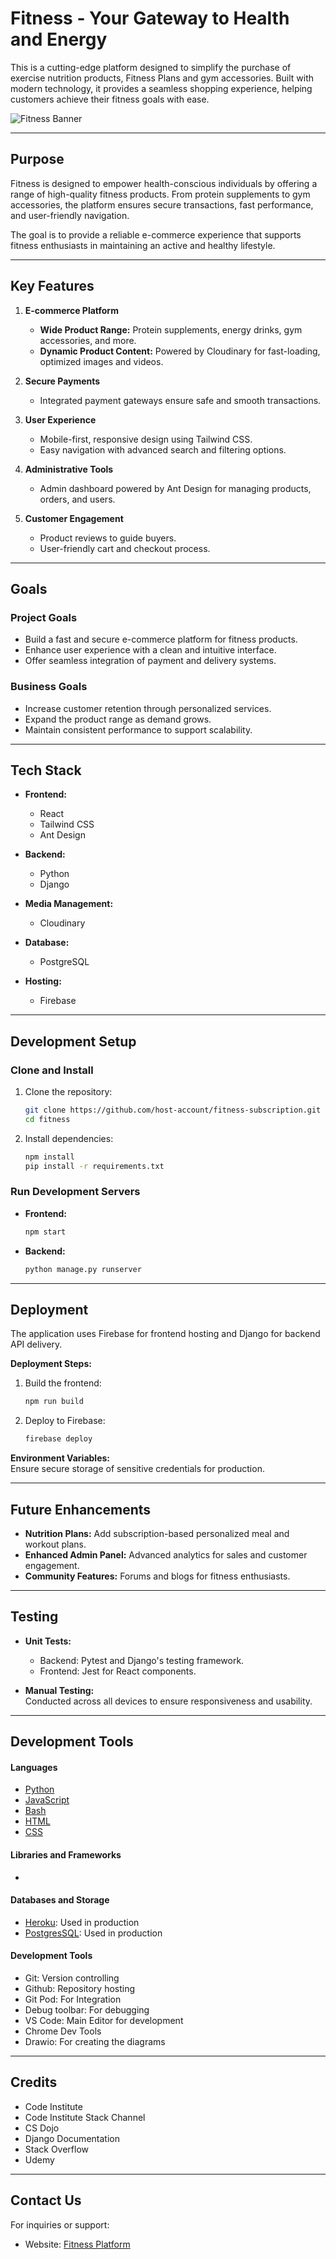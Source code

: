 
# **Fitness - Your Gateway to Health and Energy**

This is a cutting-edge platform designed to simplify the purchase of exercise nutrition products, Fitness Plans and gym accessories. Built with modern technology, it provides a seamless shopping experience, helping customers achieve their fitness goals with ease.

![Fitness Banner](https://res.cloudinary.com/dcb1zsjuk/image/upload/v1732817015/Screenshot_2024-11-28_230225_bgtigu.png)

---

## **Purpose**

Fitness is designed to empower health-conscious individuals by offering a range of high-quality fitness products. From protein supplements to gym accessories, the platform ensures secure transactions, fast performance, and user-friendly navigation.

The goal is to provide a reliable e-commerce experience that supports fitness enthusiasts in maintaining an active and healthy lifestyle.

---

## **Key Features**

1. **E-commerce Platform**  
   - **Wide Product Range:** Protein supplements, energy drinks, gym accessories, and more.  
   - **Dynamic Product Content:** Powered by Cloudinary for fast-loading, optimized images and videos.  

2. **Secure Payments**  
   - Integrated payment gateways ensure safe and smooth transactions.  

3. **User Experience**  
   - Mobile-first, responsive design using Tailwind CSS.  
   - Easy navigation with advanced search and filtering options.  

4. **Administrative Tools**  
   - Admin dashboard powered by Ant Design for managing products, orders, and users.  

5. **Customer Engagement**  
   - Product reviews to guide buyers.  
   - User-friendly cart and checkout process.  

---

## **Goals**

### **Project Goals**  
- Build a fast and secure e-commerce platform for fitness products.  
- Enhance user experience with a clean and intuitive interface.  
- Offer seamless integration of payment and delivery systems.  

### **Business Goals**  
- Increase customer retention through personalized services.  
- Expand the product range as demand grows.  
- Maintain consistent performance to support scalability.

---

## **Tech Stack**

- **Frontend:**  
  - React  
  - Tailwind CSS  
  - Ant Design  

- **Backend:**  
  - Python  
  - Django  

- **Media Management:**  
  - Cloudinary  

- **Database:**  
  - PostgreSQL  

- **Hosting:**  
  - Firebase  

---

## **Development Setup**

### **Clone and Install**

1. Clone the repository:  
   ```bash
   git clone https://github.com/host-account/fitness-subscription.git
   cd fitness
   ```

2. Install dependencies:  
   ```bash
   npm install
   pip install -r requirements.txt
   ```

### **Run Development Servers**

- **Frontend:**  
  ```bash
  npm start
  ```

- **Backend:**  
  ```bash
  python manage.py runserver
  ```

---

## **Deployment**

The application uses Firebase for frontend hosting and Django for backend API delivery. 

**Deployment Steps:**  
1. Build the frontend:  
   ```bash
   npm run build
   ```
2. Deploy to Firebase:  
   ```bash
   firebase deploy
   ```

**Environment Variables:**  
Ensure secure storage of sensitive credentials for production.

---

## **Future Enhancements**

- **Nutrition Plans:** Add subscription-based personalized meal and workout plans.  
- **Enhanced Admin Panel:** Advanced analytics for sales and customer engagement.  
- **Community Features:** Forums and blogs for fitness enthusiasts.  

---

## **Testing**

- **Unit Tests:**  
  - Backend: Pytest and Django's testing framework.  
  - Frontend: Jest for React components.  

- **Manual Testing:**  
  Conducted across all devices to ensure responsiveness and usability.

---

## **Development Tools**

#### Languages

- [Python](https://www.python.org/)
- [JavaScript](https://www.javascript.com/)
- [Bash](https://www.gnu.org/software/bash/)
- [HTML](https://developer.mozilla.org/en-US/docs/Web/HTML)
- [CSS](https://developer.mozilla.org/en-US/docs/Web/CSS)

#### Libraries and Frameworks

- 


#### Databases and Storage

- [Heroku](https://www.heroku.com/): Used in production
- [PostgresSQL](https://www.postgresql.org/): Used in production 


#### Development Tools

- Git: Version controlling
- Github: Repository hosting
- Git Pod: For Integration
- Debug toolbar: For debugging
- VS Code: Main Editor for development
- Chrome Dev Tools
- Drawio: For creating the diagrams 

---

## **Credits**

- Code Institute 
- Code Institute Stack Channel
- CS Dojo
- Django Documentation
- Stack Overflow
- Udemy

---

## **Contact Us**

For inquiries or support:   
- Website: [Fitness Platform](https://fitness-ed493.web.app/)  
